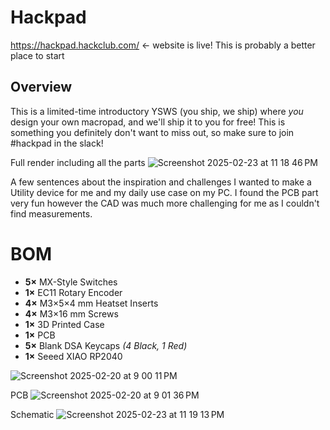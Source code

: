 # Hackpad

https://hackpad.hackclub.com/ <- website is live! This is probably a better place to start

## Overview
This is a limited-time introductory YSWS (you ship, we ship) where *you* design your own macropad, and we'll ship it to you for free! This is something you definitely don't want to miss out, so make sure to join #hackpad in the slack!


Full render including all the parts
![Screenshot 2025-02-23 at 11 18 46 PM](https://github.com/user-attachments/assets/75e0d41f-1500-44c2-a126-9500c09b8cfb)


A few sentences about the inspiration and challenges
I wanted to make a Utility device for me and my daily use case on my PC. I found the PCB part very fun however the CAD was much more challenging for me as I couldn't find measurements.

# BOM
- **5×** MX-Style Switches  
- **1×** EC11 Rotary Encoder  
- **4×** M3×5×4 mm Heatset Inserts  
- **4×** M3×16 mm Screws  
- **1×** 3D Printed Case  
- **1×** PCB  
- **5×** Blank DSA Keycaps *(4 Black, 1 Red)*  
- **1×** Seeed XIAO RP2040  


![Screenshot 2025-02-20 at 9 00 11 PM](https://github.com/user-attachments/assets/cb630675-cd6b-46ad-a5b6-a697841ab06a)

PCB
![Screenshot 2025-02-20 at 9 01 36 PM](https://github.com/user-attachments/assets/681792f8-ac3f-497f-b452-48dbdd06349b)

Schematic
![Screenshot 2025-02-23 at 11 19 13 PM](https://github.com/user-attachments/assets/cbb5cde9-4698-46c6-8410-40bdc6b29fe0)




